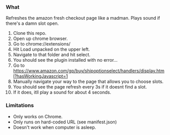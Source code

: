 ### What

Refreshes the amazon fresh checkout page like a madman. Plays sound if there's a damn slot open.

1. Clone this repo.
2. Open up chrome browser.
3. Go to chrome://extensions/
4. Hit Load unpacked on the upper left.
5. Navigate to that folder and hit select.
6. You should see the plugin installed with no error...
7. Go to https://www.amazon.com/gp/buy/shipoptionselect/handlers/display.html?hasWorkingJavascript=1
8. Manually navigate your way to the page that allows you to choose slots.
9. You should see the page refresh every 3s if it doesnt find a slot.
10. If it does, itll play a sound for about 4 seconds.

### Limitations

- Only works on Chrome.
- Only runs on hard-coded URL (see manifest.json)
- Doesn't work when computer is asleep.
